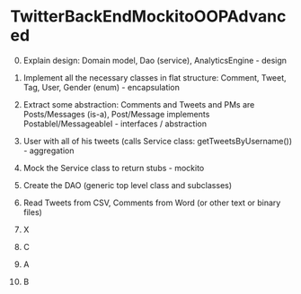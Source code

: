 # TwitterBackEndMockitoOOPAdvanced

0. Explain design: Domain model, Dao (service), AnalyticsEngine - design
1. Implement all the necessary classes in flat structure: Comment, Tweet, Tag, User, Gender (enum) - encapsulation
2. Extract some abstraction: Comments and Tweets and PMs are Posts/Messages (is-a), Post/Message implements PostableI/MessageableI - interfaces / abstraction
3. User with all of his tweets (calls Service class: getTweetsByUsername()) - aggregation
4. Mock the Service class to return stubs - mockito
5. Create the DAO (generic top level class and subclasses)
6. Read Tweets from CSV, Comments from Word (or other text or binary files)

1. X
1. C
  1. A
  1. B
